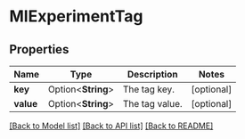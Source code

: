 # MlExperimentTag

## Properties

Name | Type | Description | Notes
------------ | ------------- | ------------- | -------------
**key** | Option<**String**> | The tag key. | [optional]
**value** | Option<**String**> | The tag value. | [optional]

[[Back to Model list]](../README.md#documentation-for-models) [[Back to API list]](../README.md#documentation-for-api-endpoints) [[Back to README]](../README.md)


